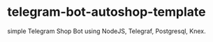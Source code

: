 # telegram-bot-autoshop-template
simple Telegram Shop Bot using NodeJS, Telegraf, Postgresql, Knex. 
